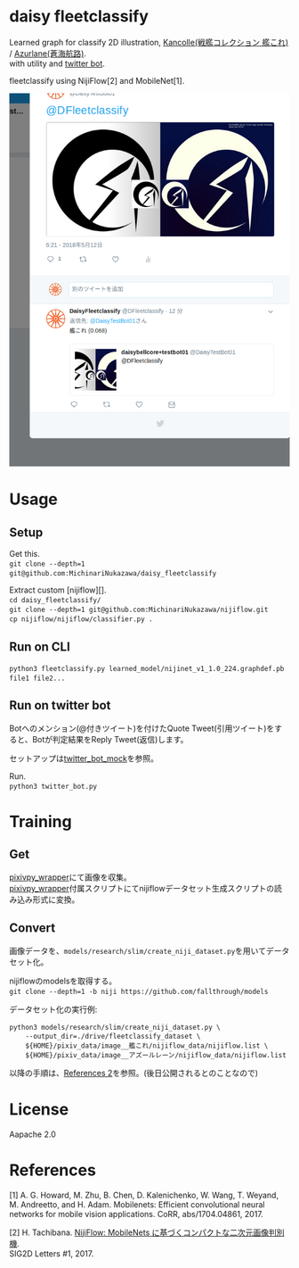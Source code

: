 daisy fleetclassify
====  
Learned graph for classify 2D illustration, [Kancolle(戦艦コレクション 艦これ)]( http://www.dmm.com/netgame/feature/kancolle.html ) / [Azurlane(蒼海航路)]( http://www.azurlane.jp/ ).  
with utility and [twitter bot]( https://twitter.com/DFleetclassify ).  

fleetclassify using NijiFlow[2] and MobileNet[1].  

![twitter bot](document/image/20180512.png)  


# Usage
## Setup
Get this.  
`git clone --depth=1 git@github.com:MichinariNukazawa/daisy_fleetclassify`  

Extract custom [nijiflow][].  
`cd daisy_fleetclassify/`  
`git clone --depth=1 git@github.com:MichinariNukazawa/nijiflow.git`  
`cp nijiflow/nijiflow/classifier.py .`  

## Run on CLI
`python3 fleetclassify.py learned_model/nijinet_v1_1.0_224.graphdef.pb file1 file2...`  


## Run on twitter bot
Botへのメンション(@付きツイート)を付けたQuote Tweet(引用ツイート)をすると、Botが判定結果をReply Tweet(返信)します。  

セットアップは[twitter\_bot\_mock]( https://github.com/MichinariNukazawa/twitter_bot_mock )を参照。  

Run.  
`python3 twitter_bot.py`  



# Training
## Get
[pixivpy\_wrapper][pixivpy_wrapper]にて画像を収集。  
[pixivpy\_wrapper][pixivpy_wrapper]付属スクリプトにてnijiflowデータセット生成スクリプトの読み込み形式に変換。  


## Convert
画像データを、`models/research/slim/create_niji_dataset.py`を用いてデータセット化。  

nijiflowのmodelsを取得する。  
`git clone --depth=1 -b niji https://github.com/fallthrough/models`  

データセット化の実行例:  
```
python3 models/research/slim/create_niji_dataset.py \  
	--output_dir=./drive/fleetclassify_dataset \  
	${HOME}/pixiv_data/image__艦これ/nijiflow_data/nijiflow.list \  
	${HOME}/pixiv_data/image__アズールレーン/nijiflow_data/nijiflow.list  
```

以降の手順は、[References 2][SIG2DLetter1]を参照。(後日公開されるとのことなので)  


# License
Aapache 2.0  


# References
[1] A. G. Howard, M. Zhu, B. Chen, D. Kalenichenko, W. Wang, T. Weyand,  
M. Andreetto, and H. Adam. Mobilenets: Efficient convolutional neural  
networks for mobile vision applications. CoRR, abs/1704.04861, 2017.  

[2] H. Tachibana. [NijiFlow: MobileNets に基づくコンパクトな二次元画像判別機][SIG2DLetter1].  
SIG2D Letters #1, 2017.

[pixivpy_wrapper]: https://github.com/MichinariNukazawa/pixivpy_wrapper  
[SIG2DLetter1]: http://sig2d.org/publications/  

